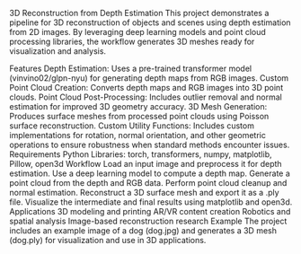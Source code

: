 3D Reconstruction from Depth Estimation
This project demonstrates a pipeline for 3D reconstruction of objects and scenes using depth estimation from 2D images. By leveraging deep learning models and point cloud processing libraries, the workflow generates 3D meshes ready for visualization and analysis.

Features
Depth Estimation: Uses a pre-trained transformer model (vinvino02/glpn-nyu) for generating depth maps from RGB images.
Custom Point Cloud Creation: Converts depth maps and RGB images into 3D point clouds.
Point Cloud Post-Processing: Includes outlier removal and normal estimation for improved 3D geometry accuracy.
3D Mesh Generation: Produces surface meshes from processed point clouds using Poisson surface reconstruction.
Custom Utility Functions: Includes custom implementations for rotation, normal orientation, and other geometric operations to ensure robustness when standard methods encounter issues.
Requirements
Python
Libraries: torch, transformers, numpy, matplotlib, Pillow, open3d
Workflow
Load an input image and preprocess it for depth estimation.
Use a deep learning model to compute a depth map.
Generate a point cloud from the depth and RGB data.
Perform point cloud cleanup and normal estimation.
Reconstruct a 3D surface mesh and export it as a .ply file.
Visualize the intermediate and final results using matplotlib and open3d.
Applications
3D modeling and printing
AR/VR content creation
Robotics and spatial analysis
Image-based reconstruction research
Example
The project includes an example image of a dog (dog.jpg) and generates a 3D mesh (dog.ply) for visualization and use in 3D applications.
